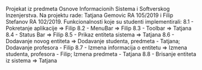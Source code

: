 Projekat iz predmeta Osnove Informacionih Sistema i Softverskog Inzenjerstva. Na projektu rade: Tatjana Gemovic RA 105/2019 i Filip Stefanov RA 102/2019.
Funkcionalnosti koje su studenti implementirali:
8.1 - Pokretanje aplikacije => Filip
8.2 - MenuBar => Filip
8.3 - Toolbar => Tatjana
8.4 - Status Bar => Filip
8.5 - Prikaz entiteta sistema => Tatjana
8.6 - Dodavanje novog entiteta => Dodavanje studenta, predmeta - Tatjana; Dodavanje profesora - Filip
8.7 - Izmena informacija o entitetu => Izmena studenta, profesora - Filip; Izmena predmeta - Tatjana
8.8 - Brisanje entiteta iz sistema => Tatjana

